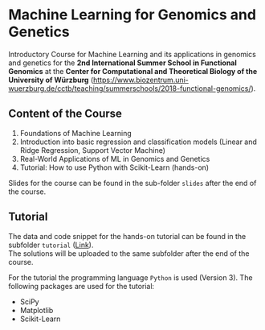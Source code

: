 # Machine Learning for Genomics and Genetics

Introductory Course for Machine Learning and its applications in genomics and genetics for the **2nd International Summer School in Functional Genomics** at the **Center for Computational and Theoretical Biology of the University of Würzburg** (https://www.biozentrum.uni-wuerzburg.de/cctb/teaching/summerschools/2018-functional-genomics/).

## Content of the Course

1. Foundations of Machine Learning
2. Introduction into basic regression and classification models (Linear and Ridge Regression, Support Vector Machine)
3. Real-World Applications of ML in Genomics and Genetics
4. Tutorial: How to use Python with Scikit-Learn (hands-on)

Slides for the course can be found in the sub-folder `slides` after the end of the course.

## Tutorial

The data and code snippet for the hands-on tutorial can be found in the subfolder `tutorial` ([Link](https://github.com/grimmlab/lecture_ml4genomics/tree/master/tutorial)).  
The solutions will be uploaded to the same subfolder after the end of the course.  

For the tutorial the programming language `Python` is used (Version 3). The following packages are used for the tutorial:  
* SciPy
* Matplotlib
* Scikit-Learn
